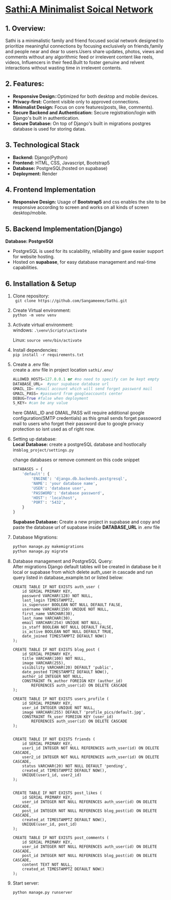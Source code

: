 # <a href="">Sathi:A  Minimalist Soical Network</a>

## 1. Overview:
Sathi is a  minimalistic family and friend focused social network designed to prioritize meaningful connections by focusing exclusively on friends,family and people near and dear to users.Users share updates, photos, views and comments without any algorithmic feed or irrelevent content like reels, videos, Influencers in their feed.Built to foster genuine and relvent interactions without wasting time in irrelevent contents.

## 2. Features:
- **Responsive Design:**:Optimized for both desktop and mobile devices.
- **Privacy-first:** Content visible only to approved connections.
- **Minimalist Design:** Focus on core features(posts, like, comments).
- **Secure Backend and Authentication:** Secure registration/login with Django's built in authentication.
- **Secure Database:** On top of Django's built in migrations postgres database is used for storing datas.

## 3. Technological Stack
- **Backend:** Django(Python)
- **Frontend:** HTML, CSS, Javascript, Bootstrap5
- **Database:** PostgreSQL(hosted on supabase)
- **Deployment:** Render

## 4. Frontend Implementation
- **Responsive Design:** Usage of **Bootstrap5** and css enables the site to be responsive according to screen and works on all kinds of screen desktop/mobile.
## 5. Backend  Implementation(Django)
**Database: PostgreSQl**
- PostgreSQL is used for its scalability, reliability and gave easier support for website hosting.
- Hosted on **supabase**, for easy database management and real-time capabilities.

## 6. Installation & Setup
1. Clone repository:<br>
	`` git clone https://github.com/Sangameeee/Sathi.git``

2. Create Virtual environment:<br>
``python -m venv venv``

3. Activate virtual environment:<br>
windows:
`` .\venv\Scripts\activate ``
	
	Linux:
``source venv/bin/activate``
4. Install dependencies:<br>
``pip install -r requirements.txt``
5. Create a .env file:<br>
	create a .env file in project location `sathi/.env/`
	```python
	ALLOWED_HOSTS=127.0.0.1 or #no need to specify can be kept empty	
	DATABASE_URL=  #your supabase database url
	GMAIL_ID= #Gmail account which will send forget password mail 
	GMAIL_PASS= #password from googleaccounts center
	DEBUG=True #false when deployment
	S_KEY= #can be any value
	```
	here GMAIL_ID and GMAIL_PASS will require additional google configuration(SMTP credentials) as 
	this gmail sends forget passoword mail to users who forget their password due to google privacy protection so isnt used as of right now.  


6. Setting up database:<br>
	**Local Database:**
	create a postgreSQL database and hostlocally
	ins``blog_project/settings.py``
	
	change databases or remove comment on this code snippet
	```python
	DATABASES = {
	    'default': {
	        'ENGINE': 'django.db.backends.postgresql',
	        'NAME': 'your database name', 
	        'USER': 'database user',   
	        'PASSWORD': 'database password',
	        'HOST': 'localhost',        
	        'PORT': '5432',              
	    }
	}
	```
	**Supabase Database:**
	Create a new project in supabase and copy and paste the database url of supabase inside **DATABASE_URL**  in .env file
7. Database Migrations:<br>
	```python
	python manage.py makemigrations
	python manage.py migrate
	```
8. Database management and PostgreSQL Query:<br>
	After migrations Django default tables will be created in database be it local or supabase from which delete auth_user in cascade
	and run query listed in database_example.txt or listed below:
	```
	CREATE TABLE IF NOT EXISTS auth_user (
	    id SERIAL PRIMARY KEY,
	    password VARCHAR(128) NOT NULL,
	    last_login TIMESTAMPTZ,
	    is_superuser BOOLEAN NOT NULL DEFAULT FALSE,
	    username VARCHAR(150) UNIQUE NOT NULL,
	    first_name VARCHAR(30),
	    last_name VARCHAR(30),
	    email VARCHAR(254) UNIQUE NOT NULL,
	    is_staff BOOLEAN NOT NULL DEFAULT FALSE,
	    is_active BOOLEAN NOT NULL DEFAULT TRUE,
	    date_joined TIMESTAMPTZ DEFAULT NOW()
	);

	CREATE TABLE IF NOT EXISTS blog_post (
	    id SERIAL PRIMARY KEY,
	    title VARCHAR(100) NOT NULL,
	    image VARCHAR(255),
	    visibility VARCHAR(20) DEFAULT 'public',
	    date_posted TIMESTAMPTZ DEFAULT NOW(),
	    author_id INTEGER NOT NULL,
	    CONSTRAINT fk_author FOREIGN KEY (author_id)
	        REFERENCES auth_user(id) ON DELETE CASCADE
	);

	CREATE TABLE IF NOT EXISTS users_profile (
	    id SERIAL PRIMARY KEY,
	    user_id INTEGER UNIQUE NOT NULL,
	    image VARCHAR(255) DEFAULT 'profile_pics/default.jpg',
	    CONSTRAINT fk_user FOREIGN KEY (user_id)
	        REFERENCES auth_user(id) ON DELETE CASCADE
	);


	CREATE TABLE IF NOT EXISTS friends (
	    id SERIAL PRIMARY KEY,
	    user1_id INTEGER NOT NULL REFERENCES auth_user(id) ON DELETE CASCADE,
	    user2_id INTEGER NOT NULL REFERENCES auth_user(id) ON DELETE CASCADE,
	    status VARCHAR(20) NOT NULL DEFAULT 'pending',
	    created_at TIMESTAMPTZ DEFAULT NOW(),
	    UNIQUE(user1_id, user2_id)
	);


	CREATE TABLE IF NOT EXISTS post_likes (
	    id SERIAL PRIMARY KEY,
	    user_id INTEGER NOT NULL REFERENCES auth_user(id) ON DELETE CASCADE,
	    post_id INTEGER NOT NULL REFERENCES blog_post(id) ON DELETE CASCADE,
	    created_at TIMESTAMPTZ DEFAULT NOW(),
	    UNIQUE(user_id, post_id)
	);

	CREATE TABLE IF NOT EXISTS post_comments (
	    id SERIAL PRIMARY KEY,
	    user_id INTEGER NOT NULL REFERENCES auth_user(id) ON DELETE CASCADE,
	    post_id INTEGER NOT NULL REFERENCES blog_post(id) ON DELETE CASCADE,
	    content TEXT NOT NULL,
	    created_at TIMESTAMPTZ DEFAULT NOW()
	);
	```
9. Start server:<br>
	```python
	python manage.py runserver
	``` 
